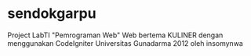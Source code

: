 sendokgarpu
===========
Project LabTI "Pemrograman Web"
Web bertema KULINER dengan menggunakan CodeIgniter
Universitas Gunadarma 2012
oleh insomynwa